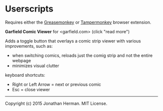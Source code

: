 # Userscripts

Requires either the [Greasemonkey](http://www.greasespot.net) or [Tampermonkey](http://tampermonkey.net) browser extension.


**Garfield Comic Viewer** for <garfield.com> (click "read more")

Adds a toggle button that overlays a comic strip viewer with various improvements, such as:

- when switching comics, reloads just the comig strip and not the entire webpage
- minimizes visual clutter

keyboard shortcuts:

- Right or Left Arrow = next or previous comic
- Esc = close viewer


___

Copyright (c) 2015 Jonathan Herman. MIT License.
